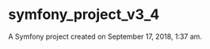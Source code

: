 symfony_project_v3_4
====================

A Symfony project created on September 17, 2018, 1:37 am.
